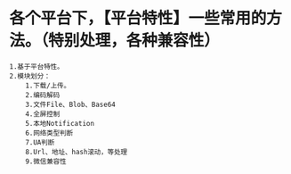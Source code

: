 # 各个平台下，【平台特性】一些常用的方法。（特别处理，各种兼容性）

    1.基于平台特性。
    2.模块划分：
        1.下载/上传。
        2.编码解码
        3.文件File、Blob、Base64
        4.全屏控制
        5.本地Notification
        6.网络类型判断
        7.UA判断
        8.Url、地址、hash滚动，等处理
        9.微信兼容性
